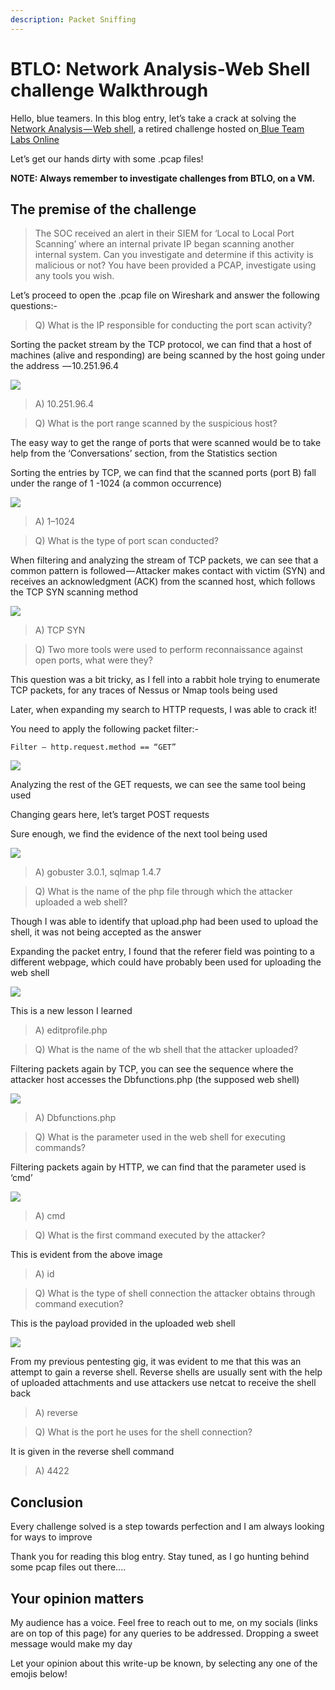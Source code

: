 ```yaml
---
description: Packet Sniffing
---
```


# BTLO: Network Analysis-Web Shell challenge Walkthrough

Hello, blue teamers. In this blog entry, let’s take a crack at solving the [Network Analysis — Web shell](https://blueteamlabs.online/home/challenge/12), a retired challenge hosted on[ Blue Team Labs Online](https://blueteamlabs.online/home)

Let’s get our hands dirty with some .pcap files!

**NOTE: Always remember to investigate challenges from BTLO, on a VM.**

## The premise of the challenge

> The SOC received an alert in their SIEM for ‘Local to Local Port Scanning’ where an internal private IP began scanning another internal system. Can you investigate and determine if this activity is malicious or not? You have been provided a PCAP, investigate using any tools you wish.

Let’s proceed to open the .pcap file on Wireshark and answer the following questions:-

> Q) What is the IP responsible for conducting the port scan activity?

Sorting the packet stream by the TCP protocol, we can find that a host of machines (alive and responding) are being scanned by the host going under the address  — 10.251.96.4

&#x20;                                        ![](https://cdn-images-1.medium.com/max/1000/1\*Vt47c7nN7tZFzPgxDCeMBQ.png)

> A) 10.251.96.4

> Q) What is the port range scanned by the suspicious host?

The easy way to get the range of ports that were scanned would be to take help from the ‘Conversations’ section, from the Statistics section

Sorting the entries by TCP, we can find that the scanned ports (port B) fall under the range of 1 -1024 (a common occurrence)

&#x20;                                          ![](https://cdn-images-1.medium.com/max/1000/1\*TQClGCYoC2EnanyhRkjaxg.png)

> A) 1–1024

> Q) What is the type of port scan conducted?

When filtering and analyzing the stream of TCP packets, we can see that a common pattern is followed — Attacker makes contact with victim (SYN) and receives an acknowledgment (ACK) from the scanned host, which follows the TCP SYN scanning method

&#x20;                                           ![](https://cdn-images-1.medium.com/max/1000/1\*RggpNeFHLXyDOQfaFru5pw.png)

> A) TCP SYN

> Q) Two more tools were used to perform reconnaissance against open ports, what were they?

This question was a bit tricky, as I fell into a rabbit hole trying to enumerate TCP packets, for any traces of Nessus or Nmap tools being used

Later, when expanding my search to HTTP requests, I was able to crack it!

You need to apply the following packet filter:-

```
Filter — http.request.method == “GET”
```

&#x20;                                            ![](https://cdn-images-1.medium.com/max/1000/1\*dgzWokgvbiviTFynaA6qTQ.png)

Analyzing the rest of the GET requests, we can see the same tool being used

Changing gears here, let’s target POST requests

Sure enough, we find the evidence of the next tool being used&#x20;

&#x20;                                        ![](https://cdn-images-1.medium.com/max/1000/1\*hpTp7I\_x9gs0SZGw7P1SsQ.png)

> A) gobuster 3.0.1, sqlmap 1.4.7

> Q) What is the name of the php file through which the attacker uploaded a web shell?

Though I was able to identify that upload.php had been used to upload the shell, it was not being accepted as the answer

Expanding the packet entry, I found that the referer field was pointing to a different webpage, which could have probably been used for uploading the web shell

&#x20;                                           ![](https://cdn-images-1.medium.com/max/1000/1\*07RkwkMCa80KXffwm1\_1Dg.png)

This is a new lesson I learned

> A) editprofile.php

> Q) What is the name of the wb shell that the attacker uploaded?

Filtering packets again by TCP, you can see the sequence where the attacker host accesses the Dbfunctions.php (the supposed web shell)

&#x20;                                         ![](https://cdn-images-1.medium.com/max/1000/1\*ee0FBJHg0CqR\_pY-UGFK\_w.png)

> A) Dbfunctions.php

> Q) What is the parameter used in the web shell for executing commands?

Filtering packets again by HTTP, we can find that the parameter used is ‘cmd’

&#x20;                                         ![](https://cdn-images-1.medium.com/max/1000/1\*C0vmrSbD6M7ynCCA1sb1-w.png)

> A) cmd

> Q) What is the first command executed by the attacker?&#x20;

This is evident from the above image

> A) id

> Q) What is the type of shell connection the attacker obtains through command execution?

This is the payload provided in the uploaded web shell&#x20;

&#x20;                                       ![](https://cdn-images-1.medium.com/max/1000/1\*UJ2b0p-aMoFd6YCXM7GKBg.png)

From my previous pentesting gig, it was evident to me that this was an attempt to gain a reverse shell. Reverse shells are usually sent with the help of uploaded attachments and use attackers use netcat to receive the shell back

> A) reverse

> Q) What is the port he uses for the shell connection?

It is given in the reverse shell command&#x20;

> A) 4422

## Conclusion

Every challenge solved is a step towards perfection and I am always looking for ways to improve

Thank you for reading this blog entry. Stay tuned, as I go hunting behind some pcap files out there....

## Your opinion matters

My audience has a voice. Feel free to reach out to me, on my socials (links are on top of this page) for any queries to be addressed. Dropping a sweet message would make my day

Let your opinion about this write-up be known, by selecting any one of the emojis below!
